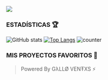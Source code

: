  <a href="https://github.com/karim-off"><img src="https://cardivo.vercel.app/api?name=Mi-perfil&description=Hola+Soy+Angelito+OFC.+Creador+de+Génesis-Bot.&image=https://i.ibb.co/yyKxrGZ/IMG-20240830-004336.jpg/revision/latest?cb=20200606024545&usqp=CAU&usqp=CAU&backgroundColor=%23ecf0f1&instagram=usxr_angelito0&whatsapp=Matías_Crypto&pattern=leaf&colorPattern=%23eaeaea" /></a>

### ESTADÍSTICAS 🏆

![GitHub stats](https://github-readme-stats.vercel.app/api?username=GALLO-VENTXS&rank_icon=github&theme=algolia&locale=es)
[![Top Langs](https://github-readme-stats.vercel.app/api/top-langs/?username=GALLO-VENTXS&theme=algolia&locale=es)](https://github.com/GALLO-VENTXS)
![counter](https://komarev.com/ghpvc/?username=GALLO-VENTXS&style=flat-square&theme=algolia&locale=es)

### MIS PROYECTOS FAVORITOS 💭



> Powered By GλLLØ VENŦXS ⚡
